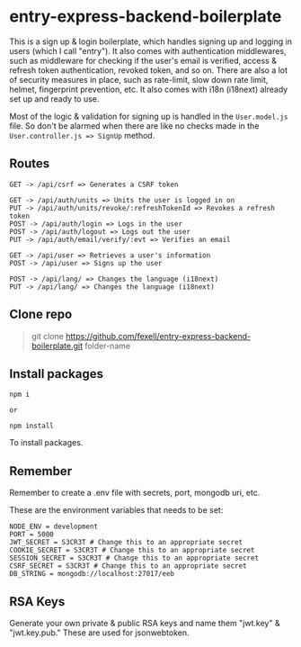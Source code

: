 # entry-express-backend-boilerplate
This is a sign up & login boilerplate, which handles signing up
and logging in users (which I call "entry"). It also comes with authentication middlewares,
such as middleware for checking if the user's email is verified,
access & refresh token authentication, revoked token, and so on.
There are also a lot of security measures in place, such as rate-limit,
slow down rate limit, helmet, fingerprint prevention, etc.
It also comes with i18n (i18next) already set up and ready to use.

Most of the logic & validation for signing up is handled in the
`User.model.js` file. So don't be alarmed when there are like
no checks made in the `User.controller.js => SignUp` method.

## Routes
```
GET -> /api/csrf => Generates a CSRF token  

GET -> /api/auth/units => Units the user is logged in on
PUT -> /api/auth/units/revoke/:refreshTokenId => Revokes a refresh token  
POST -> /api/auth/login => Logs in the user  
POST -> /api/auth/logout => Logs out the user  
PUT -> /api/auth/email/verify/:evt => Verifies an email

GET -> /api/user => Retrieves a user's information  
POST -> /api/user => Signs up the user

POST -> /api/lang/ => Changes the language (i18next)  
PUT -> /api/lang/ => Changes the language (i18next)
```

## Clone repo
> git clone https://github.com/fexell/entry-express-backend-boilerplate.git folder-name

## Install packages
```
npm i

or

npm install
```

To install packages.

## Remember
Remember to create a .env file with secrets, port, mongodb uri, etc.

These are the environment variables that needs to be set:
```
NODE_ENV = development
PORT = 5000
JWT_SECRET = S3CR3T # Change this to an appropriate secret
COOKIE_SECRET = S3CR3T # Change this to an appropriate secret
SESSION_SECRET = S3CR3T # Change this to an appropriate secret
CSRF_SECRET = S3CR3T # Change this to an appropriate secret
DB_STRING = mongodb://localhost:27017/eeb
```

## RSA Keys
Generate your own private & public RSA keys
and name them "jwt.key" & "jwt.key.pub."
These are used for jsonwebtoken.